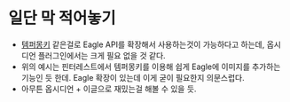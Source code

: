 # 일단 막 적어놓기
- [템퍼](https://api.eagle.cool/examples/tampermonkey-example)[몽키](https://hbesthee.tistory.com/1902) 같은걸로 Eagle API를 확장해서 사용하는것이 가능하다고 하는데, 옵시디언 플러그인에서는 크게 필요 없을 것 같다.
- 위의 예시는 핀터레스트에서 템퍼몽키를 이용해 쉽게 Eagle에 이미지를 추가하는 기능인 듯 한데. Eagle 확장이 있는데 이게 굳이 필요한지 의문스럽다.
- 아무튼 옵시디언 + 이글으로 재밌는걸 해볼 수 있을 듯.